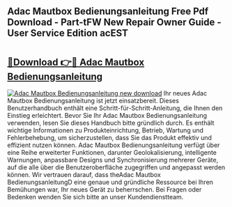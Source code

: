 ## Adac Mautbox Bedienungsanleitung Free Pdf Download - Part-tFW New Repair Owner Guide - User Service Edition acEST

# <h2><a href="http://df5hwmi.blite.top/?on=Adac+Mautbox+Bedienungsanleitung">🔗Download 👉🔴 Adac Mautbox Bedienungsanleitung</a></h2>

[![Adac Mautbox Bedienungsanleitung new download](https://i.imgur.com/lujVjoI.png)](http://df5hwmi.blite.top/?on=Adac+Mautbox+Bedienungsanleitung)
Ihr neues Adac Mautbox Bedienungsanleitung ist jetzt einsatzbereit. Dieses Benutzerhandbuch enthält eine Schritt-für-Schritt-Anleitung, die Ihnen den Einstieg erleichtert. Bevor Sie Ihr Adac Mautbox Bedienungsanleitung verwenden, lesen Sie dieses Handbuch bitte gründlich durch. Es enthält wichtige Informationen zu Produkteinrichtung, Betrieb, Wartung und Fehlerbehebung, um sicherzustellen, dass Sie das Produkt effektiv und effizient nutzen können. Adac Mautbox Bedienungsanleitung verfügt über eine Reihe erweiterter Funktionen, darunter Geolokalisierung, intelligente Warnungen, anpassbare Designs und Synchronisierung mehrerer Geräte, auf die alle über die Benutzeroberfläche zugegriffen und angepasst werden können. Wir vertrauen darauf, dass theAdac Mautbox BedienungsanleitungD eine genaue und gründliche Ressource bei Ihren Bemühungen war, Ihr neues Gerät zu beherrschen. Bei Fragen oder Bedenken wenden Sie sich bitte an unser Kundendienstteam.
